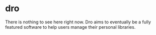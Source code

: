 # dro

There is nothing to see here right now. Dro aims to eventually be a fully featured software to help users manage their personal libraries.
